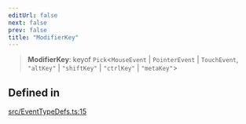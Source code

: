 ```yaml
---
editUrl: false
next: false
prev: false
title: "ModifierKey"
---
```


> **ModifierKey**: keyof `Pick`\<`MouseEvent` \| `PointerEvent` \| `TouchEvent`, `"altKey"` \| `"shiftKey"` \| `"ctrlKey"` \| `"metaKey"`\>

## Defined in

[src/EventTypeDefs.ts:15](https://github.com/fabricjs/fabric.js/blob/v6.0.0-rc4/src/EventTypeDefs.ts#L15)
